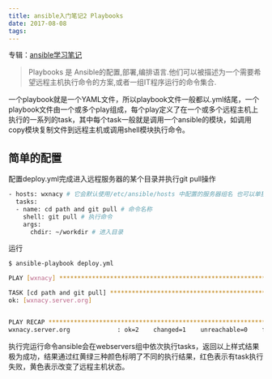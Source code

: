 ```yaml
---
title: ansible入门笔记2 Playbooks
date: 2017-08-08
tags:
---
```



专辑：[ansible学习笔记](/ansible/2017/08/14/album-study-notes)

> Playbooks 是 Ansible的配置,部署,编排语言.他们可以被描述为一个需要希望远程主机执行命令的方案,或者一组IT程序运行的命令集合.

一个playbook就是一个YAML文件，所以playbook文件一般都以.yml结尾，一个playbook文件由一个或多个play组成，每个play定义了在一个或多个远程主机上执行的一系列的task，其中每个task一般就是调用一个ansible的模块，如调用copy模块复制文件到远程主机或调用shell模块执行命令。

## 简单的配置
配置deploy.yml完成进入远程服务器的某个目录并执行git pull操作
```bash
- hosts: wxnacy # 它会默认使用/etc/ansible/hosts 中配置的服务器组名 也可以单独设置hosts地址
  tasks:
  - name: cd path and git pull # 命令名称
    shell: git pull # 执行命令
    args:
      chdir: ~/workdir # 进入目录
```
运行
```bash
$ ansible-playbook deploy.yml

PLAY [wxnacy] **********************************************************************************************************************************************************************************************

TASK [cd path and git pull] *************************************************************************************************************************************************************************************
ok: [wxnacy.server.org]


PLAY RECAP *************************************************************************************************************************************************************************************************
wxnacy.server.org             : ok=2    changed=1    unreachable=0    failed=0
```
执行完运行命令ansible会在webservers组中依次执行tasks，返回以上样式结果极为成功，结果通过红黄绿三种颜色标明了不同的执行结果，红色表示有task执行失败，黄色表示改变了远程主机状态。

